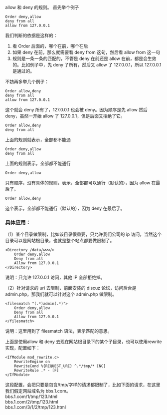 
allow 和 deny 的规则。
首先举个例子

    Order deny,allow
    deny from all
    allow from 127.0.0.1

我们判断的依据是这样的：  
1. 看 Order 后面的，哪个在前，哪个在后  
2. 如果 deny 在前，那么就需要看 deny from 这句，然后看 allow from 这一句  
3. 规则是一条一条的匹配的，不管是 deny 在前还是 allow   在前，都是会生效的。比如例子中，先 deny 了所有，然后又 allow 了 127.0.0.1，所以 127.0.0.1 是通过的。  

不妨再多举几个例子：

    Order allow,deny  
    deny from all  
    allow from 127.0.0.1  
这个就会 deny 所有了，127.0.0.1 也会被 deny。因为顺序是先 allow 然后 deny，虽然一开始 allow 了 127.0.0.1，但是后面又拒绝了它。

    Order allow,deny
    deny from all
上面的规则就表示，全部都不能通

    Order deny,allow
    deny from all
上面的规则表示，全部都不能通行

    Order deny,allow
只有顺序，没有具体的规则，表示，全部都可以通行（默认的），因为 allow 在最后了。

    Order allow,deny
这个表示，全部都不能通行（默认的），因为 deny 在最后了。

### 具体应用：  
（1）某个目录做限制，比如该目录很重要，只允许我们公司的 ip 访问，当然这个目录可以是网站根目录，也就是整个站点都要做限制了。  

    <Directory /data/www/>
        Order deny,allow
        Deny from all
        Allow from 127.0.0.1
    </Directory>
说明：只允许 127.0.0.1 访问，其他 IP 全部拒绝掉。

（2）针对请求的 uri 去限制，前面安装的 discuz 论坛，访问后台是 admin.php，那我们就可以针对这个 admin.php 做限制。

    <filesmatch "(.*)admin(.*)">
        Order deny,allow
        Deny from all
        Allow from 127.0.0.1
    </filesmatch>
说明：这里用到了 filesmatch 语法，表示匹配的意思。


上面是使用allow 和 deny 去现在网站根目录下的某个子目录，也可以使用rewrite 实现，配置如下：

    <IfModule mod_rewrite.c>
        RewriteEngine on
        RewriteCond %{REQUEST_URI} ^.*/tmp/* [NC]
        RewriteRule .* - [F]
    </IfModule>
这段配置，会把只要是包含/tmp/字样的请求都限制了，比如下面的请求，在这里我们假定网站域名为 bbs.1.com。  
bbs.1.com/1/tmp/123.html  
bbs.1.com/2/tmp/123.html  
bbs.1.com/3/1/2/tmp/123.html
